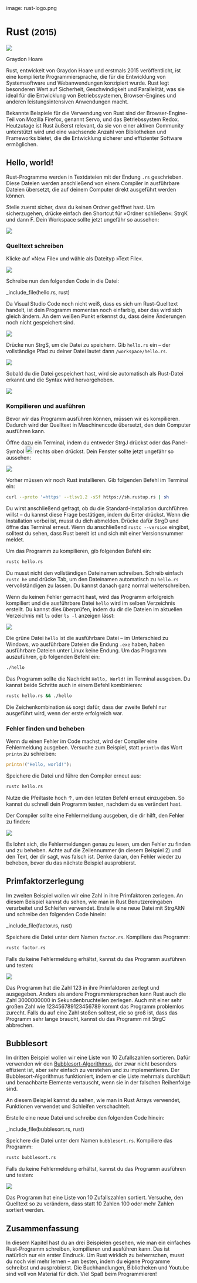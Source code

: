 <div class='meta'>
image: rust-logo.png
</div>

# Rust <span style='font-size: 80%;'>(2015)</span>

<div class='floatright' style='width: 12em;'>
    <img src='hoare.webp'>
    <p>
        Graydon Hoare
    </p>
</div>

<p class='abstract'>
Rust, entwickelt von Graydon Hoare und erstmals 2015 veröffentlicht, ist eine kompilierte Programmiersprache, die für die Entwicklung von Systemsoftware und Webanwendungen konzipiert wurde. Rust legt besonderen Wert auf Sicherheit, Geschwindigkeit und Parallelität, was sie ideal für die Entwicklung von Betriebssystemen, Browser-Engines und anderen leistungsintensiven Anwendungen macht.
</p>

Bekannte Beispiele für die Verwendung von Rust sind der Browser-Engine-Teil von Mozilla Firefox, genannt Servo, und das Betriebssystem Redox. Heutzutage ist Rust äußerst relevant, da sie von einer aktiven Community unterstützt wird und eine wachsende Anzahl von Bibliotheken und Frameworks bietet, die die Entwicklung sicherer und effizienter Software ermöglichen.

## Hello, world!

Rust-Programme werden in Textdateien mit der Endung `.rs` geschrieben. Diese Dateien werden anschließend von einem Compiler in ausführbare Dateien übersetzt, die auf deinem Computer direkt ausgeführt werden können.

Stelle zuerst sicher, dass du keinen Ordner geöffnet hast. Um sicherzugehen, drücke einfach den Shortcut für »Ordner schließen«: <span class='key'>Strg</span><span class='key'>K</span> und dann <span class='key'>F</span>. Dein Workspace sollte jetzt ungefähr so aussehen:

<img class='full' src='fresh-start.webp'>

### Quelltext schreiben

Klicke auf »New File« und wähle als Dateityp »Text File«.

<img class='full' src='choose-filename.webp'>

Schreibe nun den folgenden Code in die Datei:

_include_file(hello.rs, rust)

Da Visual Studio Code noch nicht weiß, dass es sich um Rust-Quelltext handelt, ist dein Programm momentan noch einfarbig, aber das wird sich gleich ändern. An dem weißen Punkt erkennst du, dass deine Änderungen noch nicht gespeichert sind.

<img class='full' src='no-syntax-highlighting.webp'>

Drücke nun <span class='key'>Strg</span><span class='key'>S</span>, um die Datei zu speichern. Gib `hello.rs` ein – der vollständige Pfad zu deiner Datei lautet dann `/workspace/hello.rs`.

<img class='full' src='enter-filename.webp'>

Sobald du die Datei gespeichert hast, wird sie automatisch als Rust-Datei erkannt und die Syntax wird hervorgehoben.

<img class='full' src='syntax-highlighting.webp'>

### Kompilieren und ausführen

Bevor wir das Programm ausführen können, müssen wir es kompilieren. Dadurch wird der Quelltext in Maschinencode übersetzt, den dein Computer ausführen kann.

Öffne dazu ein Terminal, indem du entweder <span class='key'>Strg</span><span class='key'>J</span> drückst oder das Panel-Symbol <img src='../basics/panel.webp' style='border-radius: 4px; height: 1.5em;'> rechts oben drückst. Dein Fenster sollte jetzt ungefähr so aussehen:

<img class='full' src='lets-compile.webp'>

Vorher müssen wir noch Rust installieren. Gib folgenden Befehl im Terminal ein:

```bash
curl --proto '=https' --tlsv1.2 -sSf https://sh.rustup.rs | sh
```

Du wirst anschließend gefragt, ob du die Standard-Installation durchführen willst &ndash; du kannst diese Frage bestätigen, indem du Enter drückst. Wenn die Installation vorbei ist, musst du dich abmelden. Drücke dafür <span class='key'>Strg</span><span class='key'>D</span> und öffne das Terminal erneut. Wenn du anschließend `rustc --version` eingibst, solltest du sehen, dass Rust bereit ist und sich mit einer Versionsnummer meldet.

Um das Programm zu kompilieren, gib folgenden Befehl ein:

```bash
rustc hello.rs
```

<div class='hint'>
Du musst nicht den vollständigen Dateinamen schreiben. Schreib einfach <code>rustc he</code> und drücke <span class='key'>Tab</span>, um den Dateinamen automatisch zu <code>hello.rs</code> vervollständigen zu lassen. Du kannst danach ganz normal weiterschreiben.
</div>

Wenn du keinen Fehler gemacht hast, wird das Programm erfolgreich kompiliert und die ausführbare Datei `hello` wird im selben Verzeichnis erstellt. Du kannst dies überprüfen, indem du dir die Dateien im aktuellen Verzeichnis mit `ls` oder `ls -l` anzeigen lässt:

<img class='full' src='ls.webp'>

Die grüne Datei `hello` ist die ausführbare Datei – im Unterschied zu Windows, wo ausführbare Dateien die Endung `.exe` haben, haben ausführbare Dateien unter Linux keine Endung. Um das Programm auszuführen, gib folgenden Befehl ein:

```bash
./hello
```

Das Programm sollte die Nachricht `Hello, World!` im Terminal ausgeben. Du kannst beide Schritte auch in einem Befehl kombinieren:

```bash
rustc hello.rs && ./hello
```

<div class='hint'>
Die Zeichenkombination <code>&amp;&amp;</code> sorgt dafür, dass der zweite Befehl nur ausgeführt wird, wenn der erste erfolgreich war.
</div>

### Fehler finden und beheben

Wenn du einen Fehler im Code machst, wird der Compiler eine Fehlermeldung ausgeben. Versuche zum Beispiel, statt `println` das Wort `printn` zu schreiben:

```rust
printn!("Hello, world!");
```

Speichere die Datei und führe den Compiler erneut aus:

```bash
rustc hello.rs
```

<div class='hint'>
Nutze die Pfeiltaste hoch <span class='key'>↑</span>, um den letzten Befehl erneut einzugeben. So kannst du schnell dein Programm testen, nachdem du es verändert hast.
</div>

Der Compiler sollte eine Fehlermeldung ausgeben, die dir hilft, den Fehler zu finden:

<img class='full' src='hello-error.webp'>

Es lohnt sich, die Fehlermeldungen genau zu lesen, um den Fehler zu finden und zu beheben. Achte auf die Zeilennummer (in diesem Beispiel 2) und den Text, der dir sagt, was falsch ist. Denke daran, den Fehler wieder zu beheben, bevor du das nächste Beispiel ausprobierst.

## Primfaktorzerlegung

Im zweiten Beispiel wollen wir eine Zahl in ihre Primfaktoren zerlegen. An diesem Beispiel kannst du sehen, wie man in Rust Benutzereingaben verarbeitet und Schleifen verwendet.
Erstelle eine neue Datei mit <span class='key'>Strg</span><span class='key'>Alt</span><span class='key'>N</span> und schreibe den folgenden Code hinein:

_include_file(factor.rs, rust)

Speichere die Datei unter dem Namen `factor.rs`. Kompiliere das Programm:

```bash
rustc factor.rs
```

Falls du keine Fehlermeldung erhältst, kannst du das Programm ausführen und testen:

<img class='full' src='try-factor.webp'>

Das Programm hat die Zahl 123 in ihre Primfaktoren zerlegt und ausgegeben. Anders als andere Programmiersprachen kann Rust auch die Zahl 3000000000 in Sekundenbruchteilen zerlegen. Auch mit einer sehr großen Zahl wie 123456789123456789 kommt das Programm problemlos zurecht. Falls du auf eine Zahl stoßen solltest, die so groß ist, dass das Programm sehr lange braucht, kannst du das Programm mit <span class='key'>Strg</span><span class='key'>C</span> abbrechen.

## Bubblesort

Im dritten Beispiel wollen wir eine Liste von 10 Zufallszahlen sortieren. Dafür verwenden wir den [Bubblesort-Algorithmus](https://de.wikipedia.org/wiki/Bubblesort), der zwar nicht besonders effizient ist, aber sehr einfach zu verstehen und zu implementieren. Der Bubblesort-Algorithmus funktioniert, indem er die Liste mehrmals durchläuft und benachbarte Elemente vertauscht, wenn sie in der falschen Reihenfolge sind.

An diesem Beispiel kannst du sehen, wie man in Rust Arrays verwendet, Funktionen verwendet und Schleifen verschachtelt.

Erstelle eine neue Datei und schreibe den folgenden Code hinein:

_include_file(bubblesort.rs, rust)

Speichere die Datei unter dem Namen `bubblesort.rs`. Kompiliere das Programm:

```bash
rustc bubblesort.rs
```
Falls du keine Fehlermeldung erhältst, kannst du das Programm ausführen und testen:

<img class='full' src='bubblesort.webp'>

Das Programm hat eine Liste von 10 Zufallszahlen sortiert. Versuche, den Quelltext so zu verändern, dass statt 10 Zahlen 100 oder mehr Zahlen sortiert werden.

## Zusammenfassung

In diesem Kapitel hast du an drei Beispielen gesehen, wie man ein einfaches Rust-Programm schreiben, kompilieren und ausführen kann. Das ist natürlich nur ein erster Eindruck. Um Rust wirklich zu beherrschen, musst du noch viel mehr lernen – am besten, indem du eigene Programme schreibst und ausprobierst. Die Buchhandlungen, Bibliotheken und Youtube sind voll von Material für dich. Viel Spaß beim Programmieren!

